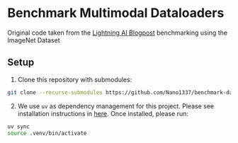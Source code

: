 # Benchmark Multimodal Dataloaders

Original code taken from the [Lightning AI Blogpost](https://lightning.ai/lightning-ai/studios/benchmark-cloud-data-loading-libraries?view=public&section=featured&tab=overview) benchmarking using the ImageNet Dataset

## Setup

1. Clone this repository with submodules: 
```bash
git clone --recurse-submodules https://github.com/Nano1337/benchmark-dataloader.git
```

2. We use `uv` as dependency management for this project. Please see installation instructions in [here](https://docs.astral.sh/uv/getting-started/installation/). Once installed, please run:
```bash
uv sync
source .venv/bin/activate
```

